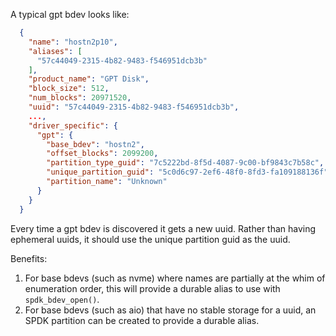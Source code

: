 A typical gpt bdev looks like:

```json
  {
    "name": "hostn2p10",
    "aliases": [
      "57c44049-2315-4b82-9483-f546951dcb3b"
    ],
    "product_name": "GPT Disk",
    "block_size": 512,
    "num_blocks": 20971520,
    "uuid": "57c44049-2315-4b82-9483-f546951dcb3b",
    ...,
    "driver_specific": {
      "gpt": {
        "base_bdev": "hostn2",
        "offset_blocks": 2099200,
        "partition_type_guid": "7c5222bd-8f5d-4087-9c00-bf9843c7b58c",
        "unique_partition_guid": "5c0d6c97-2ef6-48f0-8fd3-fa109188136f",
        "partition_name": "Unknown"
      }
    }
  }
```

Every time a gpt bdev is discovered it gets a new uuid. Rather than having
ephemeral uuids, it should use the unique partition guid as the uuid.

Benefits:

1. For base bdevs (such as nvme) where names are partially at the whim of
   enumeration order, this will provide a durable alias to use with
   `spdk_bdev_open()`.
2. For base bdevs (such as aio) that have no stable storage for a uuid, an SPDK
   partition can be created to provide a durable alias.
